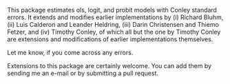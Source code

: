This package estimates ols, logit, and probit models with Conley standard errors. It extends and modifies earlier implementations by (i) Richard Bluhm, (ii) Luis Calderon and Leander Heldring, (iii) Darin Christensen and Thiemo Fetzer, and (iv) Timothy Conley, of which all but the one by Timothy Conley are extensions and modifications of earlier implementations themselves.

Let me know, if you come across any errors.

Extensions to this package are certainly welcome. You can add them by sending me an e-mail or by submitting a pull request.
